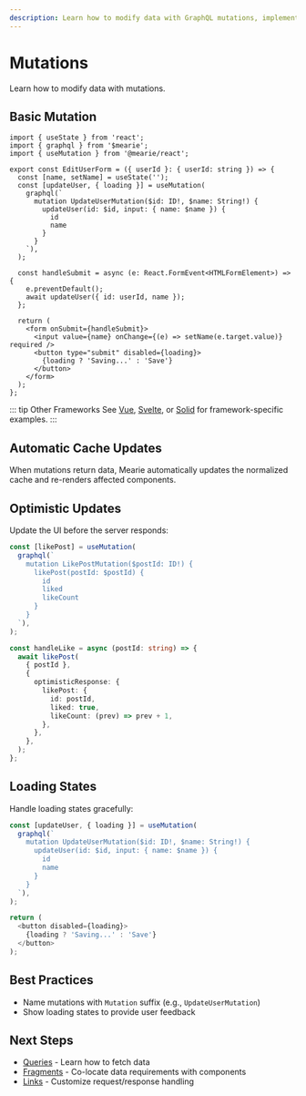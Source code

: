 ```yaml
---
description: Learn how to modify data with GraphQL mutations, implement optimistic updates, and handle loading states with automatic cache updates.
---
```


# Mutations

Learn how to modify data with mutations.

## Basic Mutation

```tsx
import { useState } from 'react';
import { graphql } from '$mearie';
import { useMutation } from '@mearie/react';

export const EditUserForm = ({ userId }: { userId: string }) => {
  const [name, setName] = useState('');
  const [updateUser, { loading }] = useMutation(
    graphql(`
      mutation UpdateUserMutation($id: ID!, $name: String!) {
        updateUser(id: $id, input: { name: $name }) {
          id
          name
        }
      }
    `),
  );

  const handleSubmit = async (e: React.FormEvent<HTMLFormElement>) => {
    e.preventDefault();
    await updateUser({ id: userId, name });
  };

  return (
    <form onSubmit={handleSubmit}>
      <input value={name} onChange={(e) => setName(e.target.value)} required />
      <button type="submit" disabled={loading}>
        {loading ? 'Saving...' : 'Save'}
      </button>
    </form>
  );
};
```

::: tip Other Frameworks
See [Vue](/frameworks/vue), [Svelte](/frameworks/svelte), or [Solid](/frameworks/solid) for framework-specific examples.
:::

## Automatic Cache Updates

When mutations return data, Mearie automatically updates the normalized cache and re-renders affected components.

## Optimistic Updates

Update the UI before the server responds:

```typescript
const [likePost] = useMutation(
  graphql(`
    mutation LikePostMutation($postId: ID!) {
      likePost(postId: $postId) {
        id
        liked
        likeCount
      }
    }
  `),
);

const handleLike = async (postId: string) => {
  await likePost(
    { postId },
    {
      optimisticResponse: {
        likePost: {
          id: postId,
          liked: true,
          likeCount: (prev) => prev + 1,
        },
      },
    },
  );
};
```

## Loading States

Handle loading states gracefully:

```typescript
const [updateUser, { loading }] = useMutation(
  graphql(`
    mutation UpdateUserMutation($id: ID!, $name: String!) {
      updateUser(id: $id, input: { name: $name }) {
        id
        name
      }
    }
  `),
);

return (
  <button disabled={loading}>
    {loading ? 'Saving...' : 'Save'}
  </button>
);
```

## Best Practices

- Name mutations with `Mutation` suffix (e.g., `UpdateUserMutation`)
- Show loading states to provide user feedback

## Next Steps

- [Queries](/guides/queries) - Learn how to fetch data
- [Fragments](/guides/fragments) - Co-locate data requirements with components
- [Links](/guides/links) - Customize request/response handling
